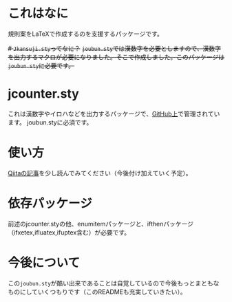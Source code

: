 # これはなに
規則案をLaTeXで作成するのを支援するパッケージです。

~~# `Jkansuji.sty`ってなに？~~
~~`joubun.sty`では漢数字を必要としますので、漢数字を出力するマクロが必要になりました。そこで作成しました。このパッケージは`joubun.sty`に必要です。~~

# jcounter.sty
これは漢数字やイロハなどを出力するパッケージで、[GitHub上](https://github.com/puripuri2100/Jcounter)で管理されています。
joubun.styに必須です。

# 使い方
[Qiitaの記事](https://qiita.com/puripuri2100/items/b094118849d6ae7b3a9e)を少し読んでみてください（今後付け加えていく予定）。

# 依存パッケージ
前述のjcounter.styの他、enumitemパッケージと、ifthenパッケージ（ifxetex,ifluatex,ifuptex含む）が必要です。

# 今後について
この`joubun.sty`が酷い出来であることは自覚しているので今後もっとまともなものにしていくつもりです（このREADMEも充実していきたい）。